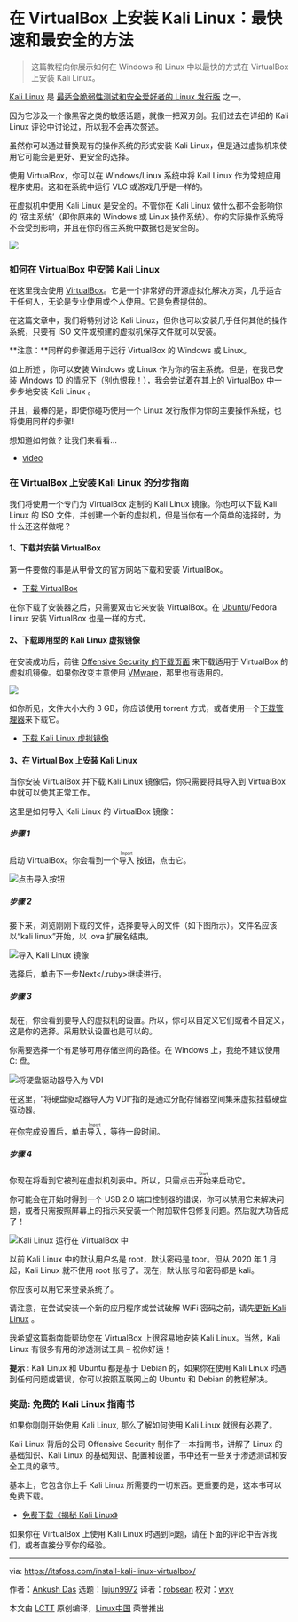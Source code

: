 [#]: collector: (lujun9972)
[#]: translator: (robsean)
[#]: reviewer: (wxy)
[#]: publisher: ( )
[#]: url: ( )
[#]: subject: (Installing Kali Linux on VirtualBox: Quickest & Safest Way)
[#]: via: (https://itsfoss.com/install-kali-linux-virtualbox/)
[#]: author: (Ankush Das https://itsfoss.com/author/ankush/)

在 VirtualBox 上安装 Kali Linux：最快速和最安全的方法
======

> 这篇教程向你展示如何在 Windows 和 Linux 中以最快的方式在 VirtualBox 上安装 Kali Linux。

[Kali Linux][1] 是 [最适合脆弱性测试和安全爱好者的 Linux 发行版][2] 之一。

因为它涉及一个像黑客之类的敏感话题，就像一把双刃剑。我们过去在详细的 Kali Linux 评论中讨论过，所以我不会再次赘述。

虽然你可以通过替换现有的操作系统的形式安装 Kali Linux，但是通过虚拟机来使用它可能会是更好、更安全的选择。

使用 VirtualBox，你可以在 Windows/Linux 系统中将 Kail Linux 作为常规应用程序使用。这和在系统中运行 VLC 或游戏几乎是一样的。

在虚拟机中使用 Kali Linux 是安全的。不管你在 Kali Linux 做什么都不会影响你的 ‘宿主系统’（即你原来的 Windows 或 Linux 操作系统）。你的实际操作系统将不会受到影响，并且在你的宿主系统中数据也是安全的。

![][3]

### 如何在 VirtualBox 中安装 Kali Linux 

在这里我会使用 [VirtualBox][4]。它是一个非常好的开源虚拟化解决方案，几乎适合于任何人，无论是专业使用或个人使用。它是免费提供的。

在这篇文章中，我们将特别讨论 Kali Linux，但你也可以安装几乎任何其他的操作系统，只要有 ISO 文件或预建的虚拟机保存文件就可以安装。

**注意：**同样的步骤适用于运行 VirtualBox 的 Windows 或 Linux。

如上所述 ，你可以安装 Windows 或 Linux 作为你的宿主系统。但是，在我已安装 Windows 10 的情况下（别仇恨我！），我会尝试着在其上的 VirtualBox 中一步步地安装 Kali Linux 。

并且，最棒的是，即使你碰巧使用一个 Linux 发行版作为你的主要操作系统，也将使用同样的步骤!

想知道如何做？让我们来看看…

- [video](https://youtu.be/TGOiAsSdADs)

### 在 VirtualBox 上安装 Kali Linux 的分步指南

我们将使用一个专门为 VirtualBox 定制的 Kali Linux 镜像。你也可以下载 Kali Linux 的 ISO 文件，并创建一个新的虚拟机，但是当你有一个简单的选择时，为什么还这样做呢？

#### 1、下载并安装 VirtualBox

第一件要做的事是从甲骨文的官方网站下载和安装 VirtualBox。

- [下载 VirtualBox][6]

在你下载了安装器之后，只需要双击它来安装 VirtualBox。在 [Ubuntu][7]/Fedora Linux 安装 VirtualBox 也是一样的方式。

#### 2、下载即用型的 Kali Linux 虚拟镜像

在安装成功后，前往 [Offensive Security 的下载页面][8] 来下载适用于 VirtualBox 的虚拟机镜像。如果你改变主意使用 [VMware][9]，那里也有适用的。

![][10]

如你所见，文件大小大约 3 GB，你应该使用 torrent 方式，或者使用一个[下载管理器][11]来下载它。

- [下载 Kali Linux 虚拟镜像][8]

#### 3、在 Virtual Box 上安装 Kali Linux

当你安装 VirtualBox 并下载 Kali Linux 镜像后，你只需要将其导入到 VirtualBox 中就可以使其正常工作。

这里是如何导入 Kali Linux 的 VirtualBox 镜像：

##### 步骤 1

启动 VirtualBox。你会看到一个<ruby>导入<rt>Import</rt></ruby> 按钮，点击它。

![点击导入按钮][12]

##### 步骤 2

接下来，浏览刚刚下载的文件，选择要导入的文件（如下图所示）。文件名应该以“kali linux”开始，以 .ova 扩展名结束。

![导入 Kali Linux 镜像][13]

选择后，单击<ruby>下一步<er>Next</rt></.ruby>继续进行。

##### 步骤 3

现在，你会看到要导入的虚拟机的设置。所以，你可以自定义它们或者不自定义，这是你的选择。采用默认设置也是可以的。

你需要选择一个有足够可用存储空间的路径。在 Windows 上，我绝不建议使用 C: 盘。

![将硬盘驱动器导入为  VDI][14]

在这里，“将硬盘驱动器导入为  VDI”指的是通过分配存储器空间集来虚拟挂载硬盘驱动器。

在你完成设置后，单击<ruby>导入<rt>Import</rt></ruby>，等待一段时间。

##### 步骤 4

你现在将看到它被列在虚拟机列表中。所以，只需点击<ruby>开始<rt>Start</rt></ruby>来启动它。

你可能会在开始时得到一个 USB 2.0 端口控制器的错误，你可以禁用它来解决问题，或者只需按照屏幕上的指示来安装一个附加软件包修复问题。然后就大功告成了！

![Kali Linux 运行在 VirtualBox 中][15]

以前 Kali Linux 中的默认用户名是 root，默认密码是 toor。但从 2020 年 1 月起，Kali Linux 就不使用 root 账号了。现在，默认账号和密码都是 kali。

你应该可以用它来登录系统了。

请注意，在尝试安装一个新的应用程序或尝试破解 WiFi 密码之前，请先[更新 Kali Linux][16] 。

我希望这篇指南能帮助您在 VirtualBox 上很容易地安装 Kali Linux。当然，Kali Linux 有很多有用的渗透测试工具 – 祝你好运！

**提示** : Kali Linux 和 Ubuntu 都是基于 Debian 的，如果你在使用 Kali Linux 时遇到任何问题或错误，你可以按照互联网上的 Ubuntu 和 Debian 的教程解决。

### 奖励: 免费的 Kali Linux 指南书

如果你刚刚开始使用 Kali Linux, 那么了解如何使用 Kali Linux 就很有必要了。

Kali Linux 背后的公司 Offensive Security 制作了一本指南书，讲解了 Linux 的基础知识、Kali Linux 的基础知识、配置和设置，书中还有一些关于渗透测试和安全工具的章节。

基本上，它包含你上手 Kali Linux 所需要的一切东西。更重要的是，这本书可以免费下载。

- [免费下载《揭秘 Kali Linux》][17]

如果你在 VirtualBox 上使用 Kali Linux 时遇到问题，请在下面的评论中告诉我们，或者直接分享你的经验。

--------------------------------------------------------------------------------

via: https://itsfoss.com/install-kali-linux-virtualbox/

作者：[Ankush Das][a]
选题：[lujun9972][b]
译者：[robsean](https://github.com/robsean)
校对：[wxy](https://github.com/wxy)

本文由 [LCTT](https://github.com/LCTT/TranslateProject) 原创编译，[Linux中国](https://linux.cn/) 荣誉推出

[a]: https://itsfoss.com/author/ankush/
[b]: https://github.com/lujun9972
[1]: https://www.kali.org/
[2]: https://itsfoss.com/linux-hacking-penetration-testing/
[3]: https://i1.wp.com/itsfoss.com/wp-content/uploads/2019/02/kali-linux-virtual-box.png?resize=800%2C450&ssl=1
[4]: https://www.virtualbox.org/
[5]: https://www.youtube.com/c/itsfoss?sub_confirmation=1
[6]: https://www.virtualbox.org/wiki/Downloads
[7]: https://itsfoss.com/install-virtualbox-ubuntu/
[8]: https://www.offensive-security.com/kali-linux-vm-vmware-virtualbox-image-download/
[9]: https://itsfoss.com/install-vmware-player-ubuntu-1310/
[10]: https://i1.wp.com/itsfoss.com/wp-content/uploads/2019/02/kali-linux-virtual-box-image.jpg?resize=800%2C347&ssl=1
[11]: https://itsfoss.com/4-best-download-managers-for-linux/
[12]: https://i0.wp.com/itsfoss.com/wp-content/uploads/2019/02/vmbox-import-kali-linux.jpg?ssl=1
[13]: https://i0.wp.com/itsfoss.com/wp-content/uploads/2019/02/vmbox-linux-next.jpg?ssl=1
[14]: https://i0.wp.com/itsfoss.com/wp-content/uploads/2019/02/vmbox-kali-linux-settings.jpg?ssl=1
[15]: https://i0.wp.com/itsfoss.com/wp-content/uploads/2019/02/kali-linux-on-windows-virtualbox.jpg?resize=800%2C429&ssl=1
[16]: https://linuxhandbook.com/update-kali-linux/
[17]: https://kali.training/downloads/Kali-Linux-Revealed-1st-edition.pdf
